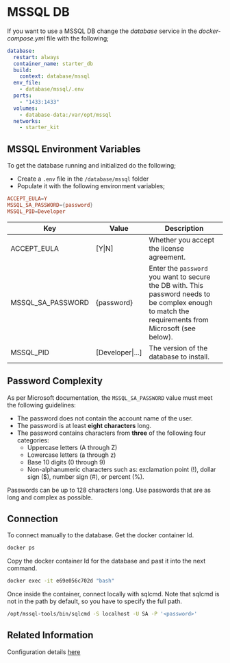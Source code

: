 # MSSQL DB

If you want to use a MSSQL DB change the _database_ service in the _docker-compose.yml_ file with the following;

```yaml
database:
  restart: always
  container_name: starter_db
  build:
    context: database/mssql
  env_file:
    - database/mssql/.env
  ports:
    - "1433:1433"
  volumes:
    - database-data:/var/opt/mssql
  networks:
    - starter_kit
```

## MSSQL Environment Variables

To get the database running and initialized do the following;

- Create a `.env` file in the `/database/mssql` folder
- Populate it with the following environment variables;

```conf
ACCEPT_EULA=Y
MSSQL_SA_PASSWORD={password}
MSSQL_PID=Developer
```

| Key               | Value            | Description                                                  |
| ----------------- | ---------------- | ------------------------------------------------------------ |
| ACCEPT_EULA       | [Y\|N]           | Whether you accept the license agreement.                    |
| MSSQL_SA_PASSWORD | {password}       | Enter the `password` you want to secure the DB with. This password needs to be complex enough to match the requirements from Microsoft (see below). |
| MSSQL_PID         | [Developer\|...] | The version of the database to install.                      |

## Password Complexity

As per Microsoft documentation, the `MSSQL_SA_PASSWORD` value must meet the following guidelines:

- The password does not contain the account name of the user.
- The password is at least **eight characters** long.
- The password contains characters from **three** of the following four categories:
  - Uppercase letters (A through Z)
  - Lowercase letters (a through z)
  - Base 10 digits (0 through 9)
  - Non-alphanumeric characters such as: exclamation point (!), dollar sign ($), number sign (#), or percent (%).

Passwords can be up to 128 characters long. Use passwords that are as long and complex as possible.

## Connection

To connect manually to the database. Get the docker container Id.

```bash
docker ps
```

Copy the docker container Id for the database and past it into the next command.

```bash
docker exec -it e69e056c702d "bash"
```

Once inside the container, connect locally with sqlcmd. Note that sqlcmd is not in the path by default, so you have to specify the full path.

```bash
/opt/mssql-tools/bin/sqlcmd -S localhost -U SA -P '<password>'
```

## Related Information

Configuration details [here](https://docs.microsoft.com/en-us/sql/linux/sql-server-linux-configure-docker?view=sql-server-ver15)
